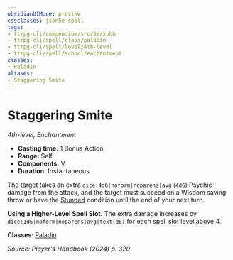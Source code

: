 ```yaml
---
obsidianUIMode: preview
cssclasses: json5e-spell
tags:
- ttrpg-cli/compendium/src/5e/xphb
- ttrpg-cli/spell/class/paladin
- ttrpg-cli/spell/level/4th-level
- ttrpg-cli/spell/school/enchantment
classes:
- Paladin
aliases:
- Staggering Smite
---
```

# Staggering Smite
*4th-level, Enchantment*  


- **Casting time:** 1 Bonus Action
- **Range:** Self
- **Components:** V
- **Duration:** Instantaneous

The target takes an extra `dice:4d6|noform|noparens|avg` (`4d6`) Psychic damage from the attack, and the target must succeed on a Wisdom saving throw or have the [Stunned](/3-Mechanics/CLI/conditions.md#Stunned) condition until the end of your next turn.

**Using a Higher-Level Spell Slot.** The extra damage increases by `dice:1d6|noform|noparens|avg|text(d6)` for each spell slot level above 4.

**Classes**: [Paladin](/3-Mechanics/CLI/lists/list-spells-classes-paladin.md)

*Source: Player's Handbook (2024) p. 320*